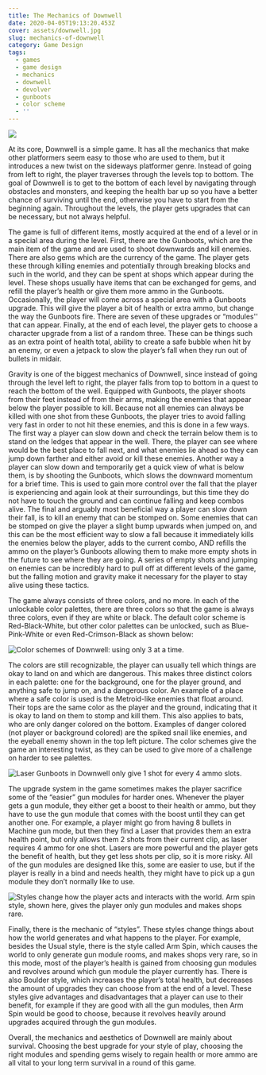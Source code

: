 ```yaml
---
title: The Mechanics of Downwell
date: 2020-04-05T19:13:20.453Z
cover: assets/downwell.jpg
slug: mechanics-of-downwell
category: Game Design
tags:
  - games
  - game design
  - mechanics
  - downwell
  - devolver
  - gunboots
  - color scheme
  - ''
---
```

<!--StartFragment-->

![](assets/downwell.jpg)

At its core, Downwell is a simple game. It has all the mechanics that make other platformers seem easy to those who are used to them, but it introduces a new twist on the sideways platformer genre. Instead of going from left to right, the player traverses through the levels top to bottom. The goal of Downwell is to get to the bottom of each level by navigating through obstacles and monsters, and keeping the health bar up so you have a better chance of surviving until the end, otherwise you have to start from the beginning again. Throughout the levels, the player gets upgrades that can be necessary, but not always helpful.

The game is full of different items, mostly acquired at the end of a level or in a special area during the level. First, there are the Gunboots, which are the main item of the game and are used to shoot downwards and kill enemies. There are also gems which are the currency of the game. The player gets these through killing enemies and potentially through breaking blocks and such in the world, and they can be spent at shops which appear during the level. These shops usually have items that can be exchanged for gems, and refill the player’s health or give them more ammo in the Gunboots. Occasionally, the player will come across a special area with a Gunboots upgrade. This will give the player a bit of health or extra ammo, but change the way the Gunboots fire. There are seven of these upgrades or “modules'' that can appear. Finally, at the end of each level, the player gets to choose a character upgrade from a list of a random three. These can be things such as an extra point of health total, ability to create a safe bubble when hit by an enemy, or even a jetpack to slow the player’s fall when they run out of bullets in midair.

Gravity is one of the biggest mechanics of Downwell, since instead of going through the level left to right, the player falls from top to bottom in a quest to reach the bottom of the well. Equipped with Gunboots, the player shoots from their feet instead of from their arms, making the enemies that appear below the player possible to kill. Because not all enemies can always be killed with one shot from these Gunboots, the player tries to avoid falling very fast in order to not hit these enemies, and this is done in a few ways. The first way a player can slow down and check the terrain below them is to stand on the ledges that appear in the well. There, the player can see where would be the best place to fall next, and what enemies lie ahead so they can jump down farther and either avoid or kill these enemies. Another way a player can slow down and temporarily get a quick view of what is below them, is by shooting the Gunboots, which slows the downward momentum for a brief time. This is used to gain more control over the fall that the player is experiencing and again look at their surroundings, but this time they do not have to touch the ground and can continue falling and keep combos alive. The final and arguably most beneficial way a player can slow down their fall, is to kill an enemy that can be stomped on. Some enemies that can be stomped on give the player a slight bump upwards when jumped on, and this can be the most efficient way to slow a fall because it immediately kills the enemies below the player, adds to the current combo, AND refills the ammo on the player’s Gunboots allowing them to make more empty shots in the future to see where they are going. A series of empty shots and jumping on enemies can be incredibly hard to pull off at different levels of the game, but the falling motion and gravity make it necessary for the player to stay alive using these tactics.

The game always consists of three colors, and no more. In each of the unlockable color palettes, there are three colors so that the game is always three colors, even if they are white or black. The default color scheme is Red-Black-White, but other color palettes can be unlocked, such as Blue-Pink-White or even Red-Crimson-Black as shown below:

![Color schemes of Downwell: using only 3 at a time.](assets/downwell_colors.png "Color schemes of Downwell: using only 3 at a time.")

The colors are still recognizable, the player can usually tell which things are okay to land on and which are dangerous. This makes three distinct colors in each palette: one for the background, one for the player ground, and anything safe to jump on, and a dangerous color. An example of a place where a safe color is used is the Metroid-like enemies that float around. Their tops are the same color as the player and the ground, indicating that it is okay to land on them to stomp and kill them. This also applies to bats, who are only danger colored on the bottom. Examples of danger colored (not player or background colored) are the spiked snail like enemies, and the eyeball enemy shown in the top left picture. The color schemes give the game an interesting twist, as they can be used to give more of a challenge on harder to see palettes.

![Laser Gunboots in Downwell only give 1 shot for every 4 ammo slots.](assets/lasers.png "Laser Gunboots in Downwell only give 1 shot for every 4 ammo slots.")

The upgrade system in the game sometimes makes the player sacrifice some of the “easier” gun modules for harder ones. Whenever the player gets a gun module, they either get a boost to their health or ammo, but they have to use the gun module that comes with the boost until they can get another one. For example, a player might go from having 8 bullets in Machine gun mode, but then they find a Laser that provides them an extra health point, but only allows them 2 shots from their current clip, as laser requires 4 ammo for one shot. Lasers are more powerful and the player gets the benefit of health, but they get less shots per clip, so it is more risky. All of the gun modules are designed like this, some are easier to use, but if the player is really in a bind and needs health, they might have to pick up a gun module they don’t normally like to use.

![Styles change how the player acts and interacts with the world. Arm spin style, shown here, gives the player only gun modules and makes shops rare.](assets/styles.gif "Styles change how the player acts and interacts with the world. Arm spin style, shown here, gives the player only gun modules and makes shops rare.")

Finally, there is the mechanic of “styles”. These styles change things about how the world generates and what happens to the player. For example, besides the Usual style, there is the style called Arm Spin, which causes the world to only generate gun module rooms, and makes shops very rare, so in this mode, most of the player’s health is gained from choosing gun modules and revolves around which gun module the player currently has. There is also Boulder style, which increases the player’s total health, but decreases the amount of upgrades they can choose from at the end of a level. These styles give advantages and disadvantages that a player can use to their benefit, for example if they are good with all the gun modules, then Arm Spin would be good to choose, because it revolves heavily around upgrades acquired through the gun modules.

Overall, the mechanics and aesthetics of Downwell are mainly about survival. Choosing the best upgrade for your style of play, choosing the right modules and spending gems wisely to regain health or more ammo are all vital to your long term survival in a round of this game.

<!--EndFragment-->
